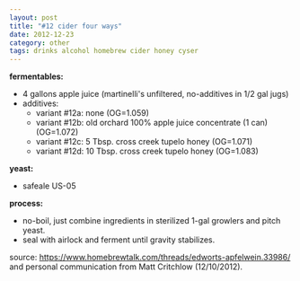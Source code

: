 ```yaml
---
layout: post
title: "#12 cider four ways"
date: 2012-12-23
category: other
tags: drinks alcohol homebrew cider honey cyser
---
```

**fermentables:**
* 4 gallons apple juice (martinelli's unfiltered, no-additives in 1/2 gal jugs)
* additives:
  * variant #12a: none (OG=1.059)
  * variant #12b: old orchard 100% apple juice concentrate (1 can) (OG=1.072)
  * variant #12c: 5 Tbsp. cross creek tupelo honey (OG=1.071)
  * variant #12d: 10 Tbsp. cross creek tupelo honey (OG=1.083)

**yeast:**
* safeale US-05

**process:**
* no-boil, just combine ingredients in sterilized 1-gal growlers and pitch yeast.
* seal with airlock and ferment until gravity stabilizes.

source: <https://www.homebrewtalk.com/threads/edworts-apfelwein.33986/> and personal
  communication from Matt Critchlow (12/10/2012).
